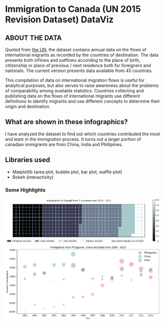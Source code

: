 # Immigration to Canada (UN 2015 Revision Dataset) DataViz

## ABOUT THE DATA

Quoted from [the UN](https://www.un.org/en/development/desa/population/migration/data/empirical2/migrationflows.asp), the dataset contains annual data on the flows of international migrants as recorded by the countries of destination. The data presents both inflows and outflows according to the place of birth, citizenship or place of previous / next residence both for foreigners and nationals. The current version presents data available from 45 countries.

This compilation of data on international migration flows is useful for analytical purposes, but also serves to raise awareness about the problems of comparability among available statistics. Countries collecting and publishing data on the flows of international migrants use different definitions to identify migrants and use different concepts to determine their origin and destination.

## What are shown in these infographics?

I have analyzed the dataset to find out which countries contributed the most and least in the immigration process. It turns out a larger portion of canadian immigrants are from China, India and Phillipines. 

## Libraries used

- Matplotlib (area plot, bubble plot, bar plot, waffle plot)
- Bokeh (interactivity)

### Some Highlights

![Test Image 1](https://github.com/SumaiaParveen/Migration-to-Canada-DataViz/blob/main/images/output_28_3.png)
![Test Image 1](https://github.com/SumaiaParveen/Migration-to-Canada-DataViz/blob/main/images/output_22_1.png)

